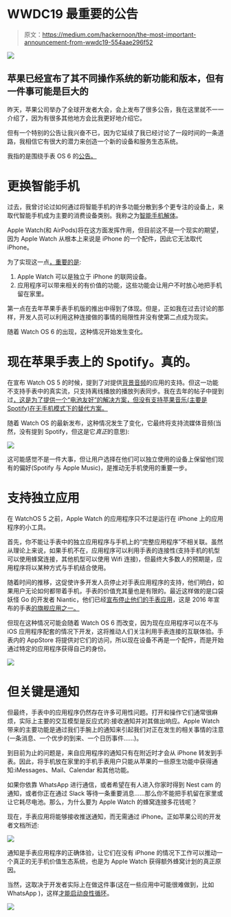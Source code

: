 # WWDC19 最重要的公告

> 原文：<https://medium.com/hackernoon/the-most-important-announcement-from-wwdc19-554aae296f52>

![](img/c78526d23156be91dde50069523854d2.png)

## 苹果已经宣布了其不同操作系统的新功能和版本，但有一件事可能是巨大的

昨天，苹果公司举办了全球开发者大会，会上发布了很多公告，我在这里就不一一介绍了，因为有很多其他地方会比我更好地介绍它。

但有一个特别的公告让我兴奋不已，因为它延续了我已经讨论了一段时间的一条道路，我相信它有很大的潜力来创造一个新的设备和服务生态系统。

我指的是围绕手表 OS 6 的[公告。](https://www.apple.com/watchos/watchos-preview/)

# 更换智能手机

过去，我曾讨论过如何通过将智能手机的许多功能分散到多个更专注的设备上，来取代智能手机成为主要的消费设备类别。我称之为[智能手机解体](/@jorge.serna/apple-airpods-and-the-disintegration-of-the-smartphone-cb8e29efc8e3)。

Apple Watch(和 AirPods)将在这方面发挥作用，但目前这不是一个现实的期望，因为 Apple Watch 从根本上来说是 iPhone 的一个配件，因此它无法取代 iPhone。

为了实现这一点[，重要的是](https://hackernoon.com/the-lte-apple-watch-virtuous-cycle-for-a-new-ecosystem-a9211c608f54):

1.  Apple Watch 可以是独立于 iPhone 的联网设备。
2.  应用程序可以带来相关的有价值的功能，这些功能会让用户不时放心地把手机留在家里。

第一点在去年苹果手表手机版的推出中得到了体现。但是，正如我在过去讨论的那样，开发人员可以利用这种连接做的事情的局限性并没有使第二点成为现实。

随着 Watch OS 6 的出现，这种情况开始发生变化。

# 现在苹果手表上的 Spotify。真的。

在宣布 Watch OS 5 的时候，提到了对提供[背景音频](https://developer.apple.com/documentation/watchkit/playing_background_audio)的应用的支持。但这一功能不支持手表中的真实流，只支持离线播放的播放列表同步。我在去年的帖子中提到过[，这是为了提供一个“电池友好”的解决方案，但没有支持苹果音乐(主要是 Spotify)在无手机模式下的替代方案。](https://hackernoon.com/is-apple-furthering-the-smartphone-disintegration-with-watchos-5-3a2e9dfaf70b)

随着 Watch OS 的最新发布，这种情况发生了变化，它最终将支持流媒体音频(当然，没有提到 Spotify，但这是它*真正*的意思):

![](img/5efae06b1bef72b273f54f51d4793058.png)

这可能感觉不是一件大事，但让用户选择在他们可以独立使用的设备上保留他们现有的偏好(Spotify 与 Apple Music)，是推动无手机使用的重要一步。

# 支持独立应用

在 WatchOS 5 之前，Apple Watch 的应用程序只不过是运行在 iPhone 上的应用程序的小工具。

首先，你不能让手表中的独立应用程序与手机上的“完整应用程序”不相关联。虽然从理论上来说，如果手机不在，应用程序可以利用手表的连接性(支持手机的机型可以使用蜂窝连接，其他机型可以使用 Wifi 连接)，但最终大多数人的预期是，应用程序将以某种方式与手机结合使用。

随着时间的推移，这促使许多开发人员停止对手表应用程序的支持，他们明白，如果用户无论如何都带着手机，手表的价值充其量也是有限的。最近这样做的是口袋妖怪 Go 的开发者 Niantic，他们已经[宣布停止他们的手表应用](https://www.theverge.com/2019/6/1/18648527/niantic-discontinuing-support-pokemon-go-apple-watch-app)，这是 2016 年宣布的手表[的旗舰应用之一。](https://www.thrillist.com/news/nation/pokemon-go-apple-watch-announcement-at-apple-keynote-2016)

但现在这种情况可能会随着 Watch OS 6 而改变，因为现在应用程序可以在不与 iOS 应用程序配套的情况下开发，这将推动人们关注利用手表连接的互联体验。手表内的 AppStore 将提供对它们的访问，所以现在设备不再是一个配件，而是开始通过特定的应用程序获得自己的身份。

![](img/89da75c58d5e85282552585e24b042ba.png)

# 但关键是通知

但最终，手表中的应用程序仍然存在许多可用性问题。打开和操作它们通常很麻烦，实际上主要的交互模型是反应式的:接收通知并对其做出响应。Apple Watch 带来的主要功能是通过我们手腕上的通知来引起我们对正在发生的相关事情的注意(一条消息、一个优步的到来、一个日历事件……)。

到目前为止的问题是，来自应用程序的通知只有在附近时才会从 iPhone 转发到手表。因此，将手机放在家里的手机手表用户只能从苹果的一些原生功能中获得通知:iMessages、Mail、Calendar 和其他功能。

如果你依靠 WhatsApp 进行通信，或者希望在有人进入你家时得到 Nest cam 的通知，或者你正在通过 Slack 等待一条重要消息……那么你不能把手机留在家里或让它耗尽电池。那么，为什么要为 Apple Watch 的蜂窝连接多花钱呢？

现在，手表应用将能够接收推送通知，而无需通过 iPhone。正如苹果公司的开发者文档所述:

![](img/3a6929fff654202344c2b8326fffe9ee.png)

通知是手表应用程序的正确体验，让它们在没有 iPhone 的情况下工作可以推动一个真正的无手机价值生态系统，也是为 Apple Watch 获得额外蜂窝计划的真正原因。

当然，这取决于开发者实际上在做这件事(这在一些应用中可能很难做到，比如 WhatsApp )，这样[才能启动良性循环](https://hackernoon.com/the-lte-apple-watch-virtuous-cycle-for-a-new-ecosystem-a9211c608f54)。

![](img/b1cc1fd43d8c6de72bd513345b85555a.png)